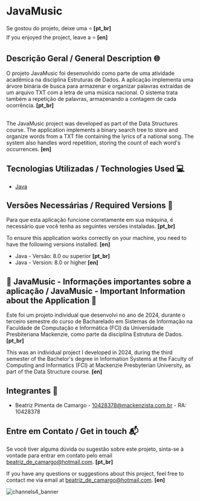 # JavaMusic
Se gostou do projeto, deixe uma ⭐️<strong> [pt_br] </strong> <br>
If you enjoyed the project, leave a ⭐️<strong> [en] </strong>

<h2> Descrição Geral / General Description 🌐 </h2>
O projeto JavaMusic foi desenvolvido como parte de uma atividade acadêmica na disciplina Estruturas de Dados. A aplicação implementa uma árvore binária de busca para armazenar e organizar palavras extraídas de um arquivo TXT com a letra de uma música nacional. O sistema trata também a repetição de palavras, armazenando a contagem de cada ocorrência. <strong> [pt_br] </strong> <br> <br> 

The JavaMusic project was developed as part of the Data Structures course. The application implements a binary search tree to store and organize words from a TXT file containing the lyrics of a national song. The system also handles word repetition, storing the count of each word's occurrences. <strong> [en] </strong>

<h2> Tecnologias Utilizadas / Technologies Used 💻 </h2>

* [Java](https://docs.oracle.com/en/java/)

<h2> Versões Necessárias / Required Versions 🔢 </h2>

<p>Para que esta aplicação funcione corretamente em sua máquina, é necessário que você tenha as seguintes versões instaladas. <strong> [pt_br] </strong> <br></p>
<p>To ensure this application works correctly on your machine, you need to have the following versions installed. <strong> [en] </strong></p>

* Java - Versão: 8.0 ou superior <strong> [pt_br] </strong>
* Java - Version: 8.0 or higher <strong> [en] </strong>

## 📌 JavaMusic - Informações importantes sobre a aplicação / JavaMusic - Important Information about the Application 📌

<p>Este foi um projeto individual que desenvolvi no ano de 2024, durante o terceiro semestre do curso de Bacharelado em Sistemas de Informação na Faculdade de Computação e Informática (FCI) da Universidade Presbiteriana Mackenzie, como parte da disciplina Estrutura de Dados. <strong> [pt_br] </strong></p>
<p>This was an individual project I developed in 2024, during the third semester of the Bachelor's degree in Information Systems at the Faculty of Computing and Informatics (FCI) at Mackenzie Presbyterian University, as part of the Data Structure course. <strong> [en] </strong></p>

<h2> Integrantes 🔽 </h2>
<ul>
  <li> Beatriz Pimenta de Camargo - <a href="mailto:10428378@mackenzista.com.br">10428378@mackenzista.com.br</a> - RA: 10428378 </li>
</ul>

<h2> Entre em Contato / Get in touch 📬 </h2>
<p>Se você tiver alguma dúvida ou sugestão sobre este projeto, sinta-se à vontade para entrar em contato pelo email <a href="mailto:beatriz_de_camargo@hotmail.com">beatriz_de_camargo@hotmail.com</a>. <strong> [pt_br] </strong></p>
<p>If you have any questions or suggestions about this project, feel free to contact me via email at <a href="mailto:beatriz_de_camargo@hotmail.com">beatriz_de_camargo@hotmail.com</a>. <strong> [en] </strong></p>

![channels4_banner](https://github.com/user-attachments/assets/1021f93c-13a9-486a-8c5c-80624679bb57)
